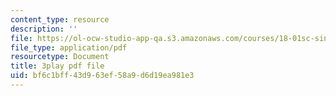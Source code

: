 ```yaml
---
content_type: resource
description: ''
file: https://ol-ocw-studio-app-qa.s3.amazonaws.com/courses/18-01sc-single-variable-calculus-fall-2010/bf6c1bff43d963ef58a9d6d19ea981e3_cdRMY39EYbs.pdf
file_type: application/pdf
resourcetype: Document
title: 3play pdf file
uid: bf6c1bff-43d9-63ef-58a9-d6d19ea981e3
---
```

